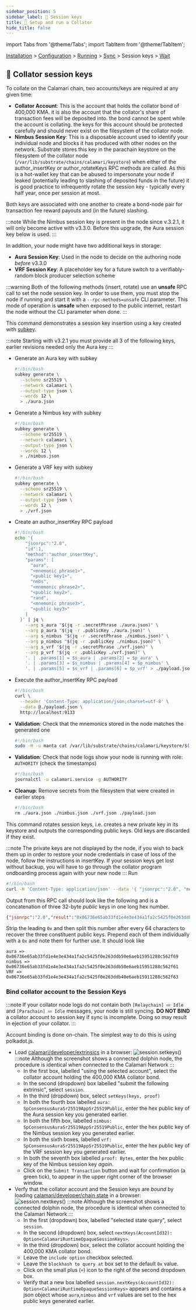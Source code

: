 ```yaml
---
sidebar_position: 5
sidebar_label: 🔑 Session keys
title: 🚄 Setup and run a Collator
hide_title: false
---
```


import Tabs from '@theme/Tabs';
import TabItem from '@theme/TabItem';

[Installation](installation) > [Configuration](configuration) > [Running](running) > [Sync](sync) > Session keys > [Wait](wait)

## 🔑 Collator session keys

To collate on the Calamari chain, two accounts/keys are required at any given time:
- **Collator Account**: This is the account that holds the collator bond of 400,000 KMA. it is also the account that the collator's share of transaction fees will be deposited into. the bond cannot be spent while the account is collating. the keys for this account should be protected carefully and should never exist on the filesystem of the collator node.
- **Nimbus Session Key**: This is a disposable account used to identify your individual node and blocks it has produced with other nodes on the network.  Substrate stores this key in the parachain keystore on the filesystem of the collator node (`/var/lib/substrate/chains/calamari/keystore`) when either of the author_insertKey or author_rotateKeys RPC methods are called. As this is a hot-wallet key that can be abused to impersonate your node if leaked (potentially leading to slashing of deposited funds in the future) it is good practice to infrequently rotate the session key - typically every half year, once per session at most.

Both keys are associated with one another to create a bond-node pair for transaction fee reward payouts and (in the future) slashing.

:::note
While the Nimbus session key is present in the node since v.3.2.1, it will only become active with v3.3.0. Before this upgrade, the Aura session key below is used.
:::

In addition, your node might have two additional keys in storage:
- **Aura Session Key**: Used in the node to decide on the authoring node *before* v3.3.0
- **VRF Session Key**: A placeholder key for a future switch to a verifiably-random block producer selection scheme

:::warning
Both of the following methods (insert, rotate) use an **unsafe** RPC call to set the node session key.
In order to use them, you must stop the node if running and start it with a `--rpc-methods=unsafe` CLI parameter.
This mode of operation is **unsafe** when exposed to the public internet, restart the node without the CLI parameter when done.
:::

<Tabs groupId="keys">
<TabItem value="insert" label="insertKey">

This command demonstrates a session key insertion using a key created with [subkey](https://docs.substrate.io/reference/command-line-tools/subkey/).

:::note
Starting with v3.2.1 you must provide all 3 of the following keys, earlier revisions needed only the Aura key
:::

- Generate an Aura key with subkey
  ```bash
  #!/bin/bash
  subkey generate \
    --scheme sr25519 \
    --network calamari \
    --output-type json \
    --words 12 \
    > ./aura.json
  ```
- Generate a Nimbus key with subkey
  ```bash
  #!/bin/bash
  subkey generate \
    --scheme sr25519 \
    --network calamari \
    --output-type json \
    --words 12 \
    > ./nimbus.json
  ```
- Generate a VRF key with subkey
  ```bash
  #!/bin/bash
  subkey generate \
    --scheme sr25519 \
    --network calamari \
    --output-type json \
    --words 12 \
    > ./vrf.json
  ```
- Create an author_insertKey RPC payload
  ```bash
  #!/bin/bash
  echo '{
      "jsonrpc":"2.0",
      "id":1,
      "method":"author_insertKey",
      "params": [
        "aura",
        "<mnemonic phrase1>",
        "<public key1>",
        "nmbs",
        "<mnemonic phrase2>",
        "<public key2>",
        "rand",
        "<mnemonic phrase3>",
        "<public key3>"
      ]
    }' | jq \
      --arg s_aura "$(jq -r .secretPhrase ./aura.json)" \
      --arg p_aura "$(jq -r .publicKey ./aura.json)" \
      --arg s_nimbus "$(jq -r .secretPhrase ./nimbus.json)" \
      --arg p_nimbus "$(jq -r .publicKey ./nimbus.json)" \
      --arg s_vrf "$(jq -r .secretPhrase ./vrf.json)" \
      --arg p_vrf "$(jq -r .publicKey ./vrf.json)" \
      '. | .params[1] = $s_aura | .params[2] = $p_aura' \
      '. | .params[3] = $s_nimbus | .params[4] = $p_nimbus' \
      '. | .params[5] = $s_vrf | .params[6] = $p_vrf' > ./payload.json
  ```
- Execute the author_insertKey RPC payload
  ```bash
  #!/bin/bash
  curl \
    --header 'Content-Type: application/json;charset=utf-8' \
    --data @./payload.json \
    http://localhost:9133
  ```
- **Validation**: Check that the mnemonics stored in the node matches the generated one
  ```bash
  #!/bin/bash
  sudo -H -u manta cat /var/lib/substrate/chains/calamari/keystore/$(sudo -H -u manta ls /var/lib/substrate/chains/calamari/keystore/)
  ```
- **Validation**: Check that node logs show your node is running with role: `AUTHORITY` (check the timestamps)
  ```bash
  #!/bin/bash
  journalctl -u calamari.service -g AUTHORITY
  ```
- **Cleanup**: Remove secrets from the filesystem that were created in earlier steps
  ```bash
  #!/bin/bash
  rm ./aura.json ./nimbus.json ./vrf.json ./payload.json
  ```

</TabItem>
<TabItem value="rotate" label="rotateKeys">

This command rotates session keys, i.e. creates a new private key in its keystore and outputs the corresponding public keys.
Old keys are discarded if they exist. 

:::note
The private keys are not displayed by the node, if you wish to back them up in order to restore your node credentials in case of loss of the node, follow the instructions in insertKey. If your session keys get lost without backup, you will have to go through the collator program ondboarding process again with your new node
:::
Run
```bash
#!/bin/bash
curl -H 'Content-Type: application/json' --data '{ "jsonrpc":"2.0", "method":"author_rotateKeys", "id":1 }' http://localhost:9933
```
Output from this RPC call should look like the following and is a concatenation of three 32-byte *public* keys in one long hex number.
```json
{"jsonrpc":"2.0","result":"0x06736e65ab33fd1e4e3e434a1fa2c5425f0e263ddb50e6aeb15951288c562f6906736e65ab33fd1e4e3e434a1fa2c5425f0e263ddb50e6aeb15951288c562f6106736e65ab33fd1e4e3e434a1fa2c5425f0e263ddb40e6aeb15911288c562f63","id":1}
```
Strip the leading `0x` and then split this number after every 64 characters to recover the three constituent public keys.
Prepend each of them individually with a `0x` and note them for further use. It should look like
```
aura => 0x06736e65ab33fd1e4e3e434a1fa2c5425f0e263ddb50e6aeb15951288c562f69
nimbus => 0x06736e65ab33fd1e4e3e434a1fa2c5425f0e263ddb50e6aeb15951288c562f61
VRF => 0x06736e65ab33fd1e4e3e434a1fa2c5425f0e263ddb40e6aeb15911288c562f63
```
</TabItem>
</Tabs>

### Bind collator account to the Session Keys

:::note
If your collator node logs do not contain both `[Relaychain] 💤 Idle` and `[Parachain] 💤 Idle` messages, your node is still syncing. **DO NOT BIND** a collator account to session key if sync is incomplete. Doing so may result in ejection of your collator.
:::

Account binding is done on-chain. The simplest way to do this is using polkadot.js.
- Load [calamari/developer/extrinsics](https://polkadot.js.org/apps/?rpc=wss%3A%2F%2Fws.calamari.systems%2F#/extrinsics) in a browser:
  ![session.setkeys()](/img/collator-program/session.setkeys.png)
:::note
Although the screenshot shows a connected dolphin node, the procedure is identical when connected to the Calamari Network
:::
   - In the first box, labelled "using the selected account", select the collator account holding the 400,000 KMA collator bond.
   - In the second (dropdown) box labelled "submit the following extrinsic", select `session`.
   - In the third (dropdown) box, select `setKeys(keys, proof)`
   - In both the fourth box labelled `aura: SpConsensusAuraSr25519AppSr25519Public`, enter the hex public key of the Aura session key you generated earlier.
   - In both the fifth box, labelled `nimbus: SpConsensusAuraSr25519AppSr25519Public`, enter the hex public key of the Nimbus session key you generated earlier.
   - In both the sixth boxes, labelled `vrf: SpConsensusAuraSr25519AppSr25519Public`, enter the hex public key of the VRF session key you generated earlier.
   - In both the seventh box labelled `proof: Bytes`, enter the hex public key of the Nimbus session key *again*.
   - Click on the `Submit Transaction` button and wait for confirmation (a green tick), to appear in the upper right corner of the browser window.
- Verfy that the collator account and the Session keys are *bound* by loading [calamari/developer/chain state](https://polkadot.js.org/apps/?rpc=wss%3A%2F%2Fws.calamari.systems%2F#/chainstate) in a browser:
  ![session.nextkeys()](/img/collator-program/session.nextkeys.png)
:::note
Although the screenshot shows a connected dolphin node, the procedure is identical when connected to the Calamari Network
:::
   - In the first (dropdown) box, labelled "selected state query", select `session`.
   - In the second (dropdown) box, select `nextKeys(AccountId32): Option<CalamariRuntimeOpaqueSessionKeys>`.
   - In the third (dropdown) box, select the collator account holding the 400,000 KMA collator bond.
   - Leave the `include option` checkbox selected.
   - Leave the `blockhash to query at` box set to the default `0x` value.
   - Click on the small plus (`+`) icon to the right of the second dropdown box.
   - Verify that a new box labelled `session.nextKeys(AccountId32): Option<CalamariRuntimeOpaqueSessionKeys>` appears and contains a json object whose `aura`,`nimbus` and `vrf` values are set to the hex public keys generated earlier.
